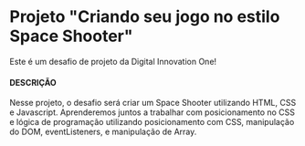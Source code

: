 # Projeto "Criando seu jogo no estilo Space Shooter"

Este é um desafio de projeto da Digital Innovation One!

#### DESCRIÇÃO
Nesse projeto, o desafio será criar um Space Shooter utilizando HTML, CSS e Javascript. Aprenderemos juntos a trabalhar com posicionamento no CSS e lógica de programação utilizando posicionamento com CSS, manipulação do DOM, eventListeners, e manipulação de Array.